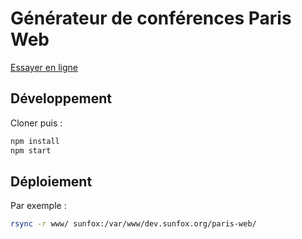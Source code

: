 # Générateur de conférences Paris Web

[Essayer en ligne](https://dev.sunfox.org/paris-web/)

## Développement

Cloner puis :

```sh
npm install
npm start
```

## Déploiement

Par exemple :

```sh
rsync -r www/ sunfox:/var/www/dev.sunfox.org/paris-web/
```

